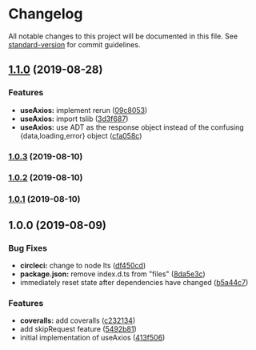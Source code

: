 # Changelog

All notable changes to this project will be documented in this file. See [standard-version](https://github.com/conventional-changelog/standard-version) for commit guidelines.

## [1.1.0](https://github.com/Boshen/use-axios/compare/v1.0.3...v1.1.0) (2019-08-28)


### Features

* **useAxios:** implement rerun ([09c8053](https://github.com/Boshen/use-axios/commit/09c8053))
* **useAxios:** import tslib ([3d3f687](https://github.com/Boshen/use-axios/commit/3d3f687))
* **useAxios:** use ADT as the response object instead of the confusing {data,loading,error} object ([cfa058c](https://github.com/Boshen/use-axios/commit/cfa058c))

### [1.0.3](https://github.com/Boshen/use-axios/compare/v1.0.2...v1.0.3) (2019-08-10)

### [1.0.2](https://github.com/Boshen/use-axios/compare/v1.0.1...v1.0.2) (2019-08-10)

### [1.0.1](https://github.com/Boshen/use-axios/compare/v1.0.0...v1.0.1) (2019-08-10)

## 1.0.0 (2019-08-09)


### Bug Fixes

* **circleci:** change to node lts ([df450cd](https://github.com/Boshen/use-axios/commit/df450cd))
* **package.json:** remove index.d.ts from "files" ([8da5e3c](https://github.com/Boshen/use-axios/commit/8da5e3c))
* immediately reset state after dependencies have changed ([b5a44c7](https://github.com/Boshen/use-axios/commit/b5a44c7))


### Features

* **coveralls:** add coveralls ([c232134](https://github.com/Boshen/use-axios/commit/c232134))
* add skipRequest feature ([5492b81](https://github.com/Boshen/use-axios/commit/5492b81))
* initial implementation of useAxios ([413f506](https://github.com/Boshen/use-axios/commit/413f506))
